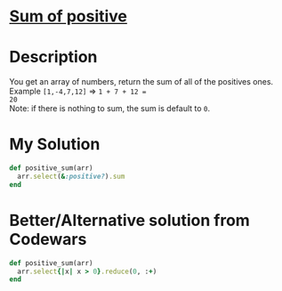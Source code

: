 # [Sum of positive](https://www.codewars.com/kata/5715eaedb436cf5606000381)

# Description
You get an array of numbers, return the sum of all of the positives ones.\
Example <code>[1,-4,7,12]</code> => <code>1 + 7 + 12 = 20</code>\
Note: if there is nothing to sum, the sum is default to <code>0</code>.

# My Solution
```ruby
def positive_sum(arr)
  arr.select(&:positive?).sum
end
```

# Better/Alternative solution from Codewars
```ruby
def positive_sum(arr)
  arr.select{|x| x > 0}.reduce(0, :+)
end
```
